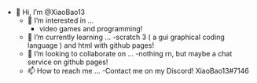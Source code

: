 - 👋 Hi, I’m @XiaoBao13
  - 👀 I’m interested in ...
    - video games and programming!
  - 🌱 I’m currently learning ...
    -scratch 3 ( a gui graphical coding language ) and html with github pages!
  - 💞️ I’m looking to collaborate on ...
    -nothing rn, but maybe a chat service on github pages!
  - 📫 How to reach me ...
    -Contact me on my Discord! XiaoBao13#7146

<!---
XiaoBao13/XiaoBao13 is a ✨ special ✨ repository because its `README.md` (this file) appears on your GitHub profile.
You can click the Preview link to take a look at your changes.
--->
